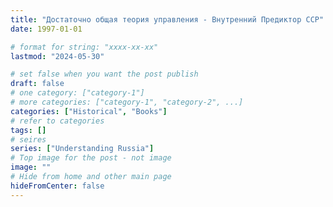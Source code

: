 ```yaml
---
title: "Достаточно общая теория управления - Внутренний Предиктор ССР"
date: 1997-01-01

# format for string: "xxxx-xx-xx"
lastmod: "2024-05-30"

# set false when you want the post publish
draft: false
# one category: ["category-1"]
# more categories: ["category-1", "category-2", ...]
categories: ["Historical", "Books"]
# refer to categories
tags: []
# seires
series: ["Understanding Russia"]
# Top image for the post - not image
image: ""
# Hide from home and other main page
hideFromCenter: false
---
```


<!--more-->